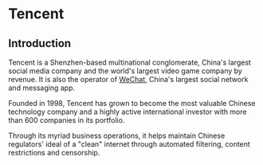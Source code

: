 # Tencent

## Introduction

Tencent is a Shenzhen-based multinational conglomerate, China's largest social media company and the world's largest video game company by revenue. It is also the operator of [WeChat](wechat.md), China's largest social network and messaging app.

Founded in 1998, Tencent has grown to become the most valuable Chinese technology company and a highly active international investor with more than 600 companies in its portfolio.

Through its myriad business operations, it helps maintain Chinese regulators' ideal of a "clean" internet through automated filtering, content restrictions and censorship.